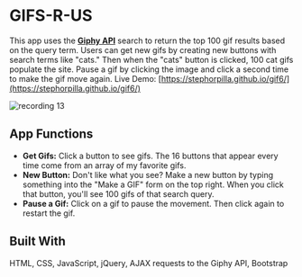 # GIFS-R-US
This app uses the **[Giphy API](https://github.com/Giphy/GiphyAPI)** search to return the top 100 gif results based on the query term. Users can get new gifs by creating new buttons with search terms like "cats." Then when the "cats" button is clicked, 100 cat gifs populate the site. Pause a gif by clicking the image and click a second time to make the gif move again. Live Demo: [https://stephorpilla.github.io/gif6/](https://stephorpilla.github.io/gif6/)


![recording 13](https://cloud.githubusercontent.com/assets/18673328/21818757/e1652e44-d71d-11e6-9c5d-0c50e15bb6eb.gif)

## App Functions

- **Get Gifs:** Click a button to see gifs. The 16 buttons that appear every time come from an array of my favorite gifs. 
- **New Button:** Don't like what you see? Make a new button by typing something into the "Make a GIF" form on the top right. When you click that button, you'll see 100 gifs of that search query.
- **Pause a Gif:** Click on a gif to pause the movement. Then click again to restart the gif.

## Built With 
HTML, CSS, JavaScript, jQuery, AJAX requests to the Giphy API, Bootstrap

